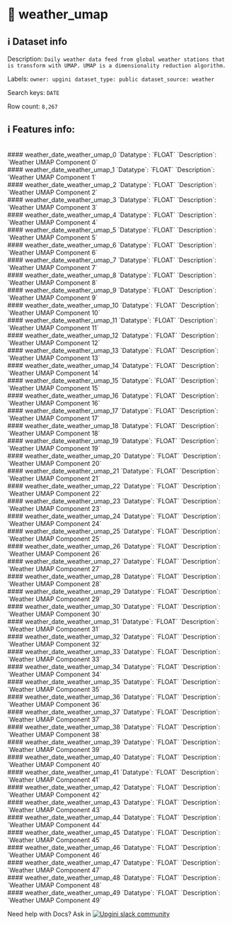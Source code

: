 # 📖 weather_umap 
## ℹ️ Dataset info 
Description: `Daily weather data feed from global weather stations that is transform with UMAP. UMAP is a dimensionality reduction algorithm.` 

Labels: ` owner: upgini ` &nbsp;` dataset_type: public ` &nbsp;` dataset_source: weather ` &nbsp;

Search keys: 
` DATE ` &nbsp;

Row count: `8,267` 

## ℹ️ Features info:
<br/>
#### weather_date_weather_umap_0
`Datatype`: `FLOAT` 
`Description`: `Weather UMAP Component 0`<br/>
#### weather_date_weather_umap_1
`Datatype`: `FLOAT` 
`Description`: `Weather UMAP Component 1`<br/>
#### weather_date_weather_umap_2
`Datatype`: `FLOAT` 
`Description`: `Weather UMAP Component 2`<br/>
#### weather_date_weather_umap_3
`Datatype`: `FLOAT` 
`Description`: `Weather UMAP Component 3`<br/>
#### weather_date_weather_umap_4
`Datatype`: `FLOAT` 
`Description`: `Weather UMAP Component 4`<br/>
#### weather_date_weather_umap_5
`Datatype`: `FLOAT` 
`Description`: `Weather UMAP Component 5`<br/>
#### weather_date_weather_umap_6
`Datatype`: `FLOAT` 
`Description`: `Weather UMAP Component 6`<br/>
#### weather_date_weather_umap_7
`Datatype`: `FLOAT` 
`Description`: `Weather UMAP Component 7`<br/>
#### weather_date_weather_umap_8
`Datatype`: `FLOAT` 
`Description`: `Weather UMAP Component 8`<br/>
#### weather_date_weather_umap_9
`Datatype`: `FLOAT` 
`Description`: `Weather UMAP Component 9`<br/>
#### weather_date_weather_umap_10
`Datatype`: `FLOAT` 
`Description`: `Weather UMAP Component 10`<br/>
#### weather_date_weather_umap_11
`Datatype`: `FLOAT` 
`Description`: `Weather UMAP Component 11`<br/>
#### weather_date_weather_umap_12
`Datatype`: `FLOAT` 
`Description`: `Weather UMAP Component 12`<br/>
#### weather_date_weather_umap_13
`Datatype`: `FLOAT` 
`Description`: `Weather UMAP Component 13`<br/>
#### weather_date_weather_umap_14
`Datatype`: `FLOAT` 
`Description`: `Weather UMAP Component 14`<br/>
#### weather_date_weather_umap_15
`Datatype`: `FLOAT` 
`Description`: `Weather UMAP Component 15`<br/>
#### weather_date_weather_umap_16
`Datatype`: `FLOAT` 
`Description`: `Weather UMAP Component 16`<br/>
#### weather_date_weather_umap_17
`Datatype`: `FLOAT` 
`Description`: `Weather UMAP Component 17`<br/>
#### weather_date_weather_umap_18
`Datatype`: `FLOAT` 
`Description`: `Weather UMAP Component 18`<br/>
#### weather_date_weather_umap_19
`Datatype`: `FLOAT` 
`Description`: `Weather UMAP Component 19`<br/>
#### weather_date_weather_umap_20
`Datatype`: `FLOAT` 
`Description`: `Weather UMAP Component 20`<br/>
#### weather_date_weather_umap_21
`Datatype`: `FLOAT` 
`Description`: `Weather UMAP Component 21`<br/>
#### weather_date_weather_umap_22
`Datatype`: `FLOAT` 
`Description`: `Weather UMAP Component 22`<br/>
#### weather_date_weather_umap_23
`Datatype`: `FLOAT` 
`Description`: `Weather UMAP Component 23`<br/>
#### weather_date_weather_umap_24
`Datatype`: `FLOAT` 
`Description`: `Weather UMAP Component 24`<br/>
#### weather_date_weather_umap_25
`Datatype`: `FLOAT` 
`Description`: `Weather UMAP Component 25`<br/>
#### weather_date_weather_umap_26
`Datatype`: `FLOAT` 
`Description`: `Weather UMAP Component 26`<br/>
#### weather_date_weather_umap_27
`Datatype`: `FLOAT` 
`Description`: `Weather UMAP Component 27`<br/>
#### weather_date_weather_umap_28
`Datatype`: `FLOAT` 
`Description`: `Weather UMAP Component 28`<br/>
#### weather_date_weather_umap_29
`Datatype`: `FLOAT` 
`Description`: `Weather UMAP Component 29`<br/>
#### weather_date_weather_umap_30
`Datatype`: `FLOAT` 
`Description`: `Weather UMAP Component 30`<br/>
#### weather_date_weather_umap_31
`Datatype`: `FLOAT` 
`Description`: `Weather UMAP Component 31`<br/>
#### weather_date_weather_umap_32
`Datatype`: `FLOAT` 
`Description`: `Weather UMAP Component 32`<br/>
#### weather_date_weather_umap_33
`Datatype`: `FLOAT` 
`Description`: `Weather UMAP Component 33`<br/>
#### weather_date_weather_umap_34
`Datatype`: `FLOAT` 
`Description`: `Weather UMAP Component 34`<br/>
#### weather_date_weather_umap_35
`Datatype`: `FLOAT` 
`Description`: `Weather UMAP Component 35`<br/>
#### weather_date_weather_umap_36
`Datatype`: `FLOAT` 
`Description`: `Weather UMAP Component 36`<br/>
#### weather_date_weather_umap_37
`Datatype`: `FLOAT` 
`Description`: `Weather UMAP Component 37`<br/>
#### weather_date_weather_umap_38
`Datatype`: `FLOAT` 
`Description`: `Weather UMAP Component 38`<br/>
#### weather_date_weather_umap_39
`Datatype`: `FLOAT` 
`Description`: `Weather UMAP Component 39`<br/>
#### weather_date_weather_umap_40
`Datatype`: `FLOAT` 
`Description`: `Weather UMAP Component 40`<br/>
#### weather_date_weather_umap_41
`Datatype`: `FLOAT` 
`Description`: `Weather UMAP Component 41`<br/>
#### weather_date_weather_umap_42
`Datatype`: `FLOAT` 
`Description`: `Weather UMAP Component 42`<br/>
#### weather_date_weather_umap_43
`Datatype`: `FLOAT` 
`Description`: `Weather UMAP Component 43`<br/>
#### weather_date_weather_umap_44
`Datatype`: `FLOAT` 
`Description`: `Weather UMAP Component 44`<br/>
#### weather_date_weather_umap_45
`Datatype`: `FLOAT` 
`Description`: `Weather UMAP Component 45`<br/>
#### weather_date_weather_umap_46
`Datatype`: `FLOAT` 
`Description`: `Weather UMAP Component 46`<br/>
#### weather_date_weather_umap_47
`Datatype`: `FLOAT` 
`Description`: `Weather UMAP Component 47`<br/>
#### weather_date_weather_umap_48
`Datatype`: `FLOAT` 
`Description`: `Weather UMAP Component 48`<br/>
#### weather_date_weather_umap_49
`Datatype`: `FLOAT` 
`Description`: `Weather UMAP Component 49`


Need help with Docs? Ask in <a href="https://4mlg.short.gy/join-upgini-community"><img alt="Upgini slack community" src="https://img.shields.io/badge/slack-@upgini-orange.svg?logo=slack"></a>